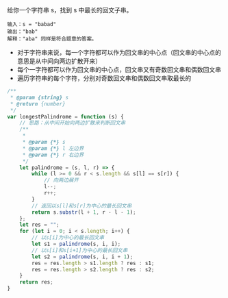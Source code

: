 给你一个字符串 s，找到 s 中最长的回文子串。

```
输入：s = "babad"
输出："bab"
解释："aba" 同样是符合题意的答案。
```

* 对于字符串来说，每一个字符都可以作为回文串的中心点（回文串的中心点的意思是从中间向两边扩散开来）
* 每个一字符都可以作为回文串的中心点，回文串又有奇数回文串和偶数回文串
* 遍历字符串的每个字符，分别对奇数回文串和偶数回文串取最长的

```js
/**
 * @param {string} s
 * @return {number}
 */
var longestPalindrome = function (s) {
    // 思路：从中间开始向两边扩散来判断回文串
    /**
     *
     * @param {*} s
     * @param {*} l 左边界
     * @param {*} r 右边界
     */
    let palindrome = (s, l, r) => {
        while (l >= 0 && r < s.length && s[l] == s[r]) {
            // 向两边展开
            l--;
            r++;
        }
        // 返回以s[l]和s[r]为中心的最长回文串
        return s.substr(l + 1, r - l - 1);
    };
    let res = "";
    for (let i = 0; i < s.length; i++) {
        // 以s[i]为中心的最长回文串
        let s1 = palindrome(s, i, i);
        // 以s[i]和s[i+1]为中心的最长回文串
        let s2 = palindrome(s, i, i + 1);
        res = res.length > s1.length ? res : s1;
        res = res.length > s2.length ? res : s2;
    }
    return res;
}
```
